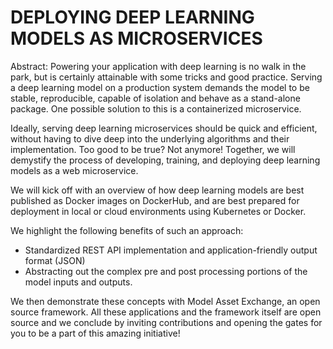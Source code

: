 # DEPLOYING DEEP LEARNING MODELS AS MICROSERVICES

Abstract: Powering your application with deep learning is no walk in the park, but is certainly attainable with some tricks and good practice. Serving a deep learning model on a production system demands the model to be stable, reproducible, capable of isolation and behave as a stand-alone package. One possible solution to this is a containerized microservice. 

Ideally, serving deep learning microservices should be quick and efficient, without having to dive deep into the underlying algorithms and their implementation. Too good to be true? Not anymore! Together, we will demystify the process of developing, training, and deploying deep learning models as a web microservice.

We will kick off with an overview of how deep learning models are best published as Docker images on DockerHub, and are best prepared for deployment in local or cloud environments using Kubernetes or Docker.
 
We highlight the following benefits of such an approach:
- Standardized REST API implementation and application-friendly output format (JSON) 
- Abstracting out the complex pre and post processing portions of the model inputs and outputs.

We then demonstrate these concepts with Model Asset Exchange, an open source framework. All these applications and the framework itself are open source and we conclude by inviting contributions and opening the gates for you to be a part of this amazing initiative!